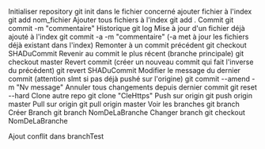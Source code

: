 Initialiser repository
	git init dans le fichier concerné
ajouter fichier à l'index
	git add nom_fichier
Ajouter tous fichiers à l'index 
	git add .
Commit
	git commit -m "commentaire"
Historique
	git log
Mise à jour d'un fichier déjà ajouté à l'index
	git commit -a -m "commentaire" (-a met à jour les fichiers déjà existant dans l'index)
Remonter à un commit précédent
	git checkout SHADuCommit
Revenir au commit le plus récent (branche principale)
	git checkout master
Revert commit (créer un nouveau commit qui fait l'inverse du précédent)
	git revert SHADuCommit
Modifier le message du dernier commit (attention slmt si pas déjà pushé sur l'origine)
	git commit --amend -m "Nv message"
Annuler tous changements depuis dernier commit
	git reset --hard
Clone autre repo
	git clone "CleHttps"
Push sur origin
	git push origin master
Pull sur origin
	git pull origin master
Voir les branches
	git branch
Créer Branch
	git branch NomDeLaBranche
Changer branch
	git checkout NomDeLaBranche

Ajout conflit dans branchTest

